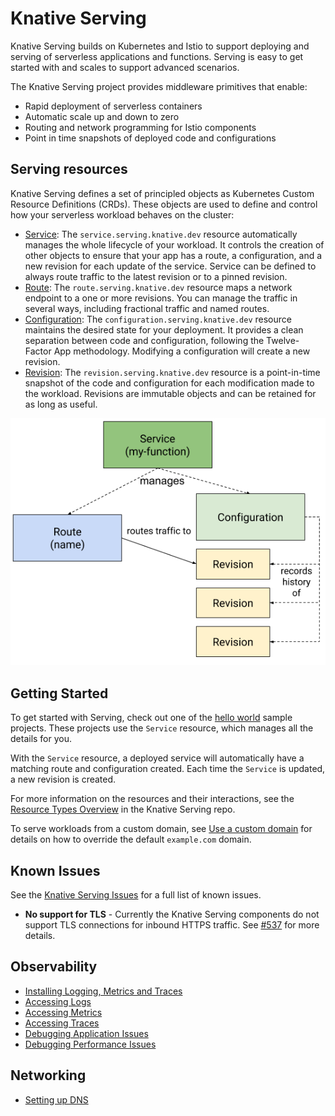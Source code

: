 
# Knative Serving

Knative Serving builds on Kubernetes and Istio to support deploying and serving
of serverless applications and functions. Serving is easy to get started with
and scales to support advanced scenarios.

The Knative Serving project provides middleware primitives that enable:

* Rapid deployment of serverless containers
* Automatic scale up and down to zero
* Routing and network programming for Istio components
* Point in time snapshots of deployed code and configurations

## Serving resources

Knative Serving defines a set of principled objects as Kubernetes
Custom Resource Definitions (CRDs). These objects are used to define and control
how your serverless workload behaves on the cluster:

* [Service](https://github.com/knative/serving/blob/master/docs/spec/spec.md#service):
  The `service.serving.knative.dev` resource automatically manages the whole
  lifecycle of your workload. It controls the creation of other
  objects to ensure that your app has a route, a configuration, and a new revision
  for each update of the service. Service can be defined to always route traffic to the
  latest revision or to a pinned revision.
* [Route](https://github.com/knative/serving/blob/master/docs/spec/spec.md#route):
  The `route.serving.knative.dev` resource maps a network endpoint to a one or
  more revisions. You can manage the traffic in several ways, including fractional
  traffic and named routes.
* [Configuration](https://github.com/knative/serving/blob/master/docs/spec/spec.md#configuration):
  The `configuration.serving.knative.dev` resource maintains
  the desired state for your deployment. It provides a clean separation between
  code and configuration, following the Twelve-Factor App methodology. Modifying a configuration
  will create a new revision.
* [Revision](https://github.com/knative/serving/blob/master/docs/spec/spec.md#revision):
  The `revision.serving.knative.dev` resource is a point-in-time snapshot
  of the code and configuration for each modification made to the workload. Revisions
  are immutable objects and can be retained for as long as useful.

![Diagram that displays how the Serving resources coordinate with each other.](https://github.com/knative/serving/raw/master/docs/spec/images/object_model.png)

## Getting Started

To get started with Serving, check out one of the [hello world](samples/) sample projects.
These projects use the `Service` resource, which manages all the details for you.

With the `Service` resource, a deployed service will automatically have a matching route
and configuration created. Each time the `Service` is updated, a new revision is
created.

For more information on the resources and their interactions, see the
[Resource Types Overview](https://github.com/knative/serving/blob/master/docs/spec/overview.md)
in the Knative Serving repo.

To serve workloads from a custom domain, see [Use a custom domain](DNS.md) for details on how to override
the default `example.com` domain.

## Known Issues

See the [Knative Serving Issues](https://github.com/knative/serving/issues) for a full list of
known issues.

* **No support for TLS** - Currently the Knative Serving components do not support TLS connections for
  inbound HTTPS traffic. See [#537](https://github.com/knative/serving/issues/537) for more details.

## Observability

* [Installing Logging, Metrics and Traces](./installing-logging-metrics-traces.md)
* [Accessing Logs](./accessing-logs.md)
* [Accessing Metrics](./accessing-metrics.md)
* [Accessing Traces](./accessing-traces.md)
* [Debugging Application Issues](./debugging-application-issues.md)
* [Debugging Performance Issues](./debugging-performance-issues.md)

## Networking

* [Setting up DNS](./DNS.md)
